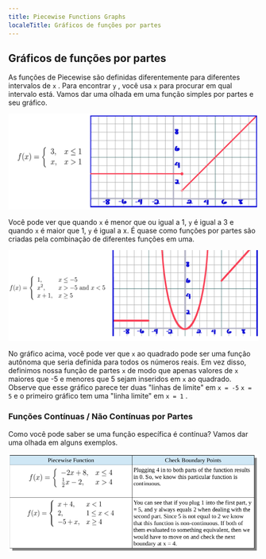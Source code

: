 ```yaml
---
title: Piecewise Functions Graphs
localeTitle: Gráficos de funções por partes
---
```

## Gráficos de funções por partes

As funções de Piecewise são definidas diferentemente para diferentes intervalos de `x` . Para encontrar `y` , você usa `x` para procurar em qual intervalo está. Vamos dar uma olhada em uma função simples por partes e seu gráfico.

![Exemplo de gráfico de função por partes 1](https://github.com/codersc/freeCodeCamp-article-images/blob/master/art5img1.png?raw=true)

Você pode ver que quando `x` é menor que ou igual a 1, `y` é igual a 3 e quando `x` é maior que 1, `y` é igual a x. É quase como funções por partes são criadas pela combinação de diferentes funções em uma.

![Exemplo de gráfico de função por partes 2](https://github.com/codersc/freeCodeCamp-article-images/blob/master/art5img2.png?raw=true)

No gráfico acima, você pode ver que `x` ao quadrado pode ser uma função autônoma que seria definida para todos os números reais. Em vez disso, definimos nossa função de partes `x` de modo que apenas valores de `x` maiores que -5 e menores que 5 sejam inseridos em `x` ao quadrado. Observe que esse gráfico parece ter duas "linhas de limite" em `x = -5` `x = 5` e o primeiro gráfico tem uma "linha limite" em `x = 1` .

### Funções Contínuas / Não Contínuas por Partes

Como você pode saber se uma função específica é contínua? Vamos dar uma olhada em alguns exemplos.

![Exemplos de gráficos de funções contínuas / não contínuas por partes](https://github.com/codersc/freeCodeCamp-article-images/blob/master/art5img3.png?raw=true)